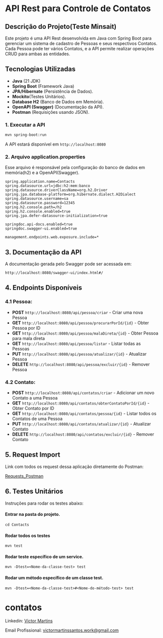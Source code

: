 # API Rest para Controle de Contatos

## Descrição do Projeto(Teste Minsait)

Este projeto é uma API Rest desenvolvida em Java com Spring Boot para gerenciar um sistema de cadastro de Pessoas e seus respectivos Contatos. Cada Pessoa pode ter vários Contatos, e a API permite realizar operações CRUD para ambas as entidades.

## Tecnologias Utilizadas

- **Java** (21 JDK)
- **Spring Boot** (Framework Java)
- **JPA/Hibernate** (Persistência de Dados).
- **Mockito**(Testes Unitários).
- **Database H2** (Banco de Dados em Memória).
- **OpenAPI (Swagger)** (Documentação da API).
- **Postman** (Requisições usando JSON).

### 1. Executar a API

```sh
mvn spring-boot:run
```

A API estará disponível em `http://localhost:8080`

### 2. Arquivo application.properties

Esse arquivo é responsável pela configuração do banco de dados em memória(h2) e a OpenAPI(Swagger).

```
spring.application.name=Contacts
spring.datasource.url=jdbc:h2:mem:banco
spring.datasource.driverClassName=org.h2.Driver
spring.jpa.database-platform=org.hibernate.dialect.H2Dialect
spring.datasource.username=sa
spring.datasource.password=12345
spring.h2.console.path=/h2
spring.h2.console.enabled=true
spring.jpa.defer-datasource-initialization=true

springdoc.api-docs.enabled=true
springdoc.swagger-ui.enabled=true

management.endpoints.web.exposure.include=*
```

## 3. Documentação da API

A documentação gerada pelo Swagger pode ser acessada em:

```
http://localhost:8080/swagger-ui/index.html#/
```

## 4. Endpoints Disponíveis

### 4.1 Pessoa:

- **POST** `http://localhost:8080/api/pessoa/criar` - Criar uma nova Pessoa
- **GET** `http://localhost:8080/api/pessoa/procurarPorId/{id}` - Obter Pessoa por ID
- **GET** `http://localhost:8080/api/pessoa/malaDireta/{id}` - Obter Pessoa para mala direta
- **GET** `http://localhost:8080/api/pessoa/listar` - Listar todas as Pessoas
- **PUT** `http://localhost:8080/api/pessoa/atualizar/{id}` - Atualizar Pessoa
- **DELETE** `http://localhost:8080/api/pessoa/excluir/{id}` - Remover Pessoa

### 4.2 Contato:

- **POST** `http://localhost:8080/api/contatos/criar` - Adicionar um novo Contato a uma Pessoa
- **GET** `http://localhost:8080/api/contatos/obterContatoPorId/{id}` - Obter Contato por ID
- **GET** `http://localhost:8080/api/contatos/pessoa/{id}` - Listar todos os Contatos de uma Pessoa
- **PUT** `http://localhost:8080/api/contatos/atualizar/{id}` - Atualizar Contato
- **DELETE** `http://localhost:8080/api/contatos/excluir/{id}` - Remover Contato

## 5. Request Import

Link com todos os request dessa aplicação diretamente do Postman:

[Requests_Postman](https://drive.google.com/file/d/1pVsBepPiNBKYqun_gAcOBQUAwnd7f27k/view?usp=sharing)

## 6. Testes Unitários

Instruções para rodar os testes abaixo:

#### Entrar na pasta do projeto.

```
cd Contacts
```

#### Rodar todos os testes

```
mvn test
```

#### Rodar teste específico de um service.

```
mvn -Dtest=<Nome-da-classe-test> test
```

#### Rodar um método específico de um classe test.

```
mvn -Dtest=<Nome-da-classe-test>#<Nome-do-método-test> test
```

# contatos

Linkedin: [Victor Martins](https://www.linkedin.com/in/victormartinssantos/)

Email Profissional: victormartinssantos.work@gmail.com
